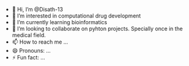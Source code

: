 - 👋 Hi, I’m @Disath-13
- 👀 I’m interested in computational drug development
- 🌱 I’m currently learning bioinformatics
- 💞️ I’m looking to collaborate on pyhton projects. Specially once in the medical field.
- 📫 How to reach me ...
- 😄 Pronouns: ...
- ⚡ Fun fact: ...

<!---
Disath-13/Disath-13 is a ✨ special ✨ repository because its `README.md` (this file) appears on your GitHub profile.
You can click the Preview link to take a look at your changes.
--->
